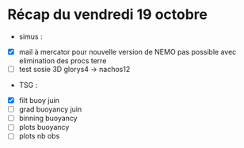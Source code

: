 # Récap du vendredi 19 octobre
* simus :
- [x] mail à mercator  pour nouvelle version de NEMO pas possible avec elimination des procs terre
- [ ] test sosie 3D glorys4 -> nachos12

* TSG :
- [x] filt buoy juin
- [ ] grad buoyancy juin
- [ ] binning buoyancy
- [ ] plots buoyancy
- [ ] plots nb obs